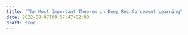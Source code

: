 ```yaml
---
title: "The Most Important Theorem in Deep Reinforcement Learning"
date: 2022-08-07T09:57:47+02:00
draft: true
---
```


